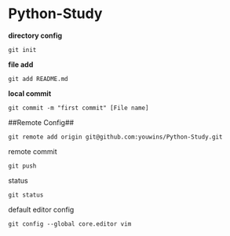 # Python-Study


**directory config**
```
git init
```
**file add**
```
git add README.md
```

**local commit**
```
git commit -m "first commit" [File name]
```

##Remote Config##
```
git remote add origin git@github.com:youwins/Python-Study.git
```
remote commit
```
git push
```
status
```
git status
```

default editor config
```
git config --global core.editor vim

```
